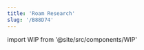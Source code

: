 ```yaml
---
title: 'Roam Research'
slug: '/B88D74'
---
```


import WIP from '@site/src/components/WIP'

<WIP />
